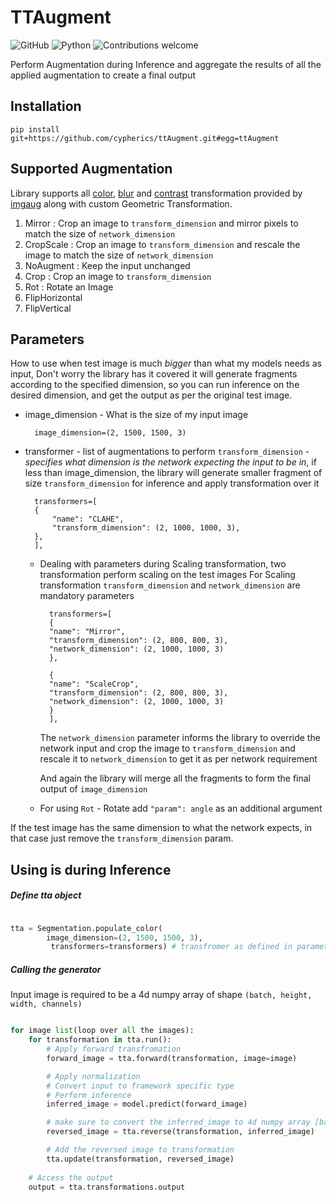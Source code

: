 # TTAugment
![GitHub](https://img.shields.io/github/license/cypherics/TTAugment)
![Python](https://img.shields.io/badge/python-v3.6+-blue.svg)
![Contributions welcome](https://img.shields.io/badge/contributions-welcome-orange.svg)

Perform Augmentation during Inference and aggregate the results of all the applied augmentation to create a
final output

## Installation

    pip install git+https://github.com/cypherics/ttAugment.git#egg=ttAugment


## Supported Augmentation
Library supports all [color](https://imgaug.readthedocs.io/en/latest/source/api_augmenters_color.html), 
[blur](https://imgaug.readthedocs.io/en/latest/source/api_augmenters_blur.html) and [contrast](https://imgaug.readthedocs.io/en/latest/source/api_augmenters_contrast.html)
transformation provided by [imgaug](https://imgaug.readthedocs.io/en/latest/) along with custom Geometric Transformation.

1. Mirror : Crop an image to `transform_dimension` and mirror pixels to match the size of `network_dimension`
2. CropScale : Crop an image to `transform_dimension` and rescale the image to match the size of `network_dimension`
3. NoAugment : Keep the input unchanged
4. Crop : Crop an image to `transform_dimension`
5. Rot : Rotate an Image
6. FlipHorizontal
7. FlipVertical 

## Parameters

How to use when test image is much *bigger* than what my models needs as input, Don't worry the library has it covered
it will generate fragments according to the specified dimension, so you can run inference on the desired dimension, 
and get the output as per the original test image.

- image_dimension - What is the size of my input image
        
        image_dimension=(2, 1500, 1500, 3) 

- transformer - list of augmentations to perform `transform_dimension` - _specifies what dimension is the network
expecting the input to be in_, if less than image_dimension, the library will generate smaller fragment of size `transform_dimension`
for inference and apply transformation over it
    
        transformers=[
        {
            "name": "CLAHE",
            "transform_dimension": (2, 1000, 1000, 3),
        },
        ],
        
    - Dealing with parameters during Scaling transformation, two transformation perform scaling on the test images
    For Scaling transformation `transform_dimension` and `network_dimension` are mandatory parameters
    
            transformers=[
            {
            "name": "Mirror",
            "transform_dimension": (2, 800, 800, 3),
            "network_dimension": (2, 1000, 1000, 3)
            },
            
            {
            "name": "ScaleCrop",
            "transform_dimension": (2, 800, 800, 3),
            "network_dimension": (2, 1000, 1000, 3)
            }
            ],
            
        The `network_dimension` parameter informs the library to override the network input
        and crop the image to `transform_dimension` and rescale it to `network_dimension` to get it as per network
        requirement
        
        And again the library will merge all the fragments to form the final output of `image_dimension`
    
    - For using `Rot` - Rotate add `"param": angle` as an additional argument 
    
If the test image has the same dimension to what the network expects, in that case just remove the `transform_dimension` param.

## Using is during Inference

##### Define tta object
```python

tta = Segmentation.populate_color(
        image_dimension=(2, 1500, 1500, 3),
         transformers=transformers) # transfromer as defined in parameters
```
 
##### Calling the generator
Input image is required to be a 4d numpy array of shape `(batch, height, width, channels)` 
```python

for image list(loop over all the images): 
    for transformation in tta.run():
        # Apply forward transfromation
        forward_image = tta.forward(transformation, image=image)

        # Apply normalization
        # Convert input to framework specific type
        # Perform inference
        inferred_image = model.predict(forward_image)

        # make sure to convert the inferred_image to 4d numpy array [batch, height, width, classes]
        reversed_image = tta.reverse(transformation, inferred_image)

        # Add the reversed image to transformation
        tta.update(transformation, reversed_image)
    
    # Access the output
    output = tta.transformations.output

```


    

